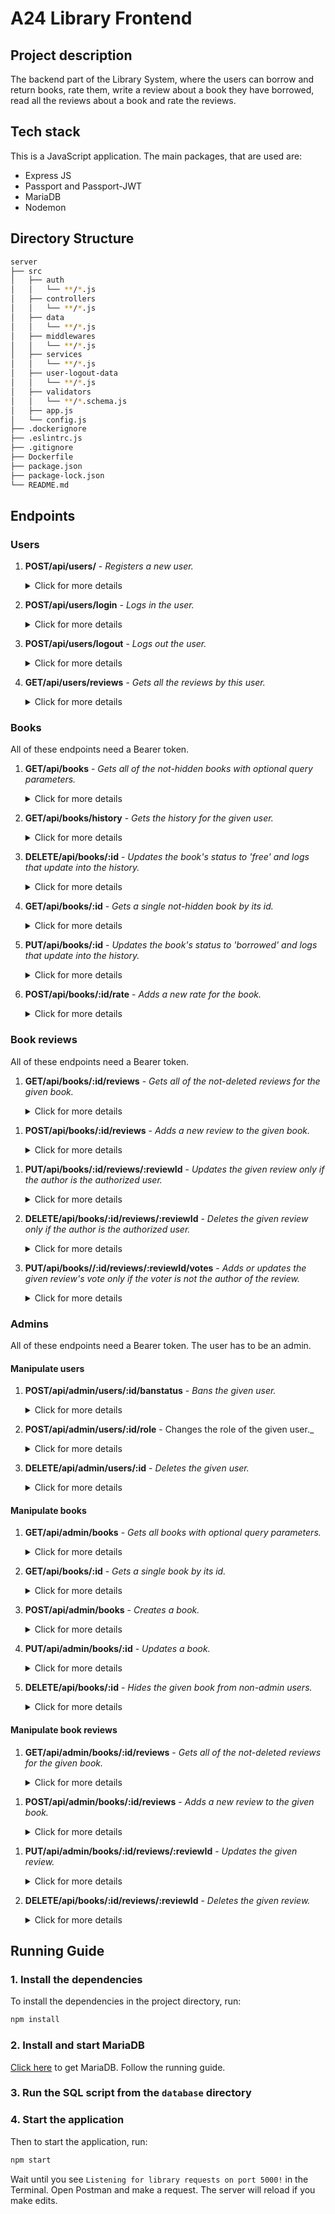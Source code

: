 # A24 Library Frontend

## Project description

The backend part of the Library System, where the users can borrow and return books, rate them, write a review about a book they have borrowed, read all the reviews about a book and rate the reviews.

## Tech stack

This is a JavaScript application. The main packages, that are used are:

- Express JS
- Passport and Passport-JWT
- MariaDB
- Nodemon

## Directory Structure

```bash
server
├── src
│   ├── auth
│   │   └── **/*.js
│   ├── controllers
│   │   └── **/*.js
│   ├── data
│   │   └── **/*.js
│   ├── middlewares
│   │   └── **/*.js
│   ├── services
│   │   └── **/*.js
│   ├── user-logout-data
│   │   └── **/*.js
│   ├── validators
│   │   └── **/*.schema.js
│   ├── app.js
│   └── config.js
├── .dockerignore
├── .eslintrc.js
├── .gitignore
├── Dockerfile
├── package.json
├── package-lock.json
└── README.md
```

## Endpoints

### Users

1. **POST/api/users/** - _Registers a new user._
   <details>
   <summary>Click for more details</summary>
       - An example for a request body:

   ```json
   {
     "username": "new",
     "password": "1234"
   }
   ```

   - An example for a response:

   ```json
   {
     "token": "eyJhbGciOiJIUzI1NiIsInR5cCI6IkpXVCJ9.eyJzdWIiOjExLCJ1c2VybmFtZSI6ImFkbWluMiIsInJvbGUiOiJVc2VyIiwiaWF0IjoxNjQxMjkyMzE1LCJleHAiOjE2NDEyOTU5MTV9.kR-7aSZe8Lc5RG6retn53CpMRxoQ3fhRcYFDoLNcVDM"
   }
   ```

   </details>

2. **POST/api/users/login** - _Logs in the user._

   <details>
   <summary>Click for more details</summary>
    - An example for a request body:

   ```json
   {
     "username": "admin",
     "password": "1234"
   }
   ```

   - An example for a response:

   ```json
   {
     "token": "eyJhbGciOiJIUzI1NiIsInR5cCI6IkpXVCJ9.eyJzdWIiOjExLCJ1c2VybmFtZSI6ImFkbWluMiIsInJvbGUiOiJVc2VyIiwiaWF0IjoxNjQxMjkyMzE1LCJleHAiOjE2NDEyOTU5MTV9.kR-7aSZe8Lc5RG6retn53CpMRxoQ3fhRcYFDoLNcVDM"
   }
   ```

   </details>

3. **POST/api/users/logout** - _Logs out the user._
   <details>
   <summary>Click for more details</summary>

   - Needs a Bearer token.

   - Does not need a request body.

   - An example for a response:

   ```json
   {
     "message": "logged out"
   }
   ```

   </details>

4. **GET/api/users/reviews** - _Gets all the reviews by this user._
   <details>
   <summary>Click for more details</summary>

   - Needs a Bearer token.

   - Does not need a request body.

   - An example for a response:

   ```json
   {
     "reviews": [
       {
         "id": 4,
         "text": "This is my favourite book!",
         "bookId": 1,
         "bookName": "Pippi Longstocking",
         "bookImage": "https://upload.wikimedia.org/wikipedia/en/7/78/L%C3%A5ngstrump_G%C3%A5r_Ombord.jpeg"
       },
       {
         "id": 5,
         "text": "Not bad!!",
         "bookId": 2,
         "bookName": "Order of the Phoenix",
         "bookImage": "https://upload.wikimedia.org/wikipedia/en/7/70/Harry_Potter_and_the_Order_of_the_Phoenix.jpg"
       },
       {
         "id": 7,
         "text": "Like!",
         "bookId": 8,
         "bookName": "Murder on the Orient Express",
         "bookImage": "https://images-na.ssl-images-amazon.com/images/I/51+2QZIRWfL.jpg"
       },
       {
         "id": 9,
         "text": "Cool!",
         "bookId": 9,
         "bookName": "Death on the Nile",
         "bookImage": "https://encrypted-tbn3.gstatic.com/images?q=tbn:ANd9GcSDcfTPH66LY9LlgzSTdLfxvrb3beajgWfxJlf_PxMNCtCQZyRm"
       },
       {
         "id": 10,
         "text": "Can't wait to read it!",
         "bookId": 10,
         "bookName": "The A.B.C. Murders",
         "bookImage": "https://agathachristie.imgix.net/hcuk-paperback/The-ABC-Murders.JPG?auto=compress,format&fit=clip&q=65&w=400"
       },
       {
         "id": 11,
         "text": "Wow!",
         "bookId": 14,
         "bookName": "The Picture of Dorian Gray",
         "bookImage": "https://www.prestwickhouse.com/ProductImages/ebeb01f5-41da-4f9b-a6cc-763c1610ccff/images/202121.jpg"
       },
       {
         "id": 12,
         "text": "Nice",
         "bookId": 13,
         "bookName": "The Tragedy of Puddâ€™nhead Wilson",
         "bookImage": "https://kbimages1-a.akamaihd.net/12f0eeab-2378-4703-9f6e-a254be0a7336/353/569/90/False/the-tragedy-of-pudd-nhead-wilson-18.jpg"
       },
       {
         "id": 15,
         "text": "Amaizing!",
         "bookId": 30,
         "bookName": "How Things Work : See Inside",
         "bookImage": "https://d1w7fb2mkkr3kw.cloudfront.net/assets/images/book/lrg/9780/7460/9780746098516.jpg"
       },
       {
         "id": 16,
         "text": "Me gusta!",
         "bookId": 32,
         "bookName": "The Deep End",
         "bookImage": "https://images-na.ssl-images-amazon.com/images/I/51x8WaTt84L._SX339_BO1,204,203,200_.jpg"
       },
       {
         "id": 17,
         "text": "Nice!",
         "bookId": 29,
         "bookName": "All Our Shimmering Skies",
         "bookImage": "https://d1w7fb2mkkr3kw.cloudfront.net/assets/images/book/lrg/9781/4607/9781460753903.jpg"
       },
       {
         "id": 18,
         "text": "Wooooooooooow!",
         "bookId": 31,
         "bookName": "Untamed",
         "bookImage": "https://images-na.ssl-images-amazon.com/images/I/51m7MVU4OWL._SX329_BO1,204,203,200_.jpg"
       },
       {
         "id": 19,
         "text": "Awesome!",
         "bookId": 6,
         "bookName": "The Brothers Lionheart",
         "bookImage": "https://upload.wikimedia.org/wikipedia/en/5/5a/Lionheart_brothers.jpg"
       },
       {
         "id": 20,
         "text": "The best book ever!",
         "bookId": 7,
         "bookName": "Christmas in Noisy Village",
         "bookImage": "https://bethlehembooks.com/sites/default/files/HappyTimesInNoisyVillage.jpg"
       },
       {
         "id": 21,
         "text": "Cool!",
         "bookId": 35,
         "bookName": "A Time for Mercy",
         "bookImage": "https://images-na.ssl-images-amazon.com/images/I/51Q4FT2AIfL._SX327_BO1,204,203,200_.jpg"
       },
       {
         "id": 23,
         "text": "I cried while reading!",
         "bookId": 4,
         "bookName": "Romeo and Juliet ",
         "bookImage": "https://prodimage.images-bn.com/pimages/9780743477116_p0_v2_s1200x630.jpg"
       }
     ]
   }
   ```

   </details>

### Books

All of these endpoints need a Bearer token.

1.  **GET/api/books** - _Gets all of the not-hidden books with optional query parameters._
    <details>
    <summary>Click for more details</summary>

    - Needs a Bearer token.

    - Available query params:
      - name - partial book name
      - author - partial author name
      - genre - one of: _fiction_, _criminal_, _fantasy_, _novel_, _tragedy_, _children's literature_, _biography_, _self-help_
      - page - page number
      - limit - results per page
    - An example: `GET/api/books?page=1&limit=2&name=a&author=a&genre=fiction`

    - An example for a response:

    ```json
    {
      "books": [
        {
          "bookId": 6,
          "name": "The Brothers Lionheart",
          "image": "https://upload.wikimedia.org/wikipedia/en/5/5a/Lionheart_brothers.jpg",
          "description": "It is a story of optimism - a story that clearly tells that there is life beyond that, and a very interesting and eventful life at that. To cut a long story short, The Brothers Lionheart is a story about Karl, a 10 year old who is suffering from a terminal illness, and his 13 year old brother Jonatan.",
          "author": "Astrid Lindgren",
          "genre": "fiction",
          "status": "free"
        },
        {
          "bookId": 7,
          "name": "Christmas in Noisy Village",
          "image": "https://bethlehembooks.com/sites/default/files/HappyTimesInNoisyVillage.jpg",
          "description": "Let the beloved author of Pippi Longstocking take you on an adventure to Noisy Village! The noisy children of three neighboring families are celebrating the season by baking cookies, cutting and decorating trees, eating fruitcake and tarts, and opening Christmas gifts. With illustrations by Ilon Wikland, the master storyteller Astrid Lindgren takes us through Christmas in the Noisy Village!",
          "author": "Astrid Lindgren",
          "genre": "fiction",
          "status": "borrowed"
        }
      ],
      "currentPage": 1,
      "bookCount": 8,
      "hasNextPage": true,
      "hasPreviousPage": false
    }
    ```

    </details>

1.  **GET/api/books/history** - _Gets the history for the given user._
       <details>
       <summary>Click for more details</summary>

    - Needs a Bearer token.

    - An example for a response:

    ```json
    [
      {
        "id": 9,
        "bookId": 1,
        "name": "Pippi Longstocking",
        "borrowed": "24 Oct 2020 at 14:44:52",
        "returned": "24 Oct 2020 at 14:44:57"
      },
      {
        "id": 10,
        "bookId": 8,
        "name": "Murder on the Orient Express",
        "borrowed": "24 Oct 2020 at 14:55:06",
        "returned": "24 Oct 2020 at 14:55:10"
      },
      {
        "id": 11,
        "bookId": 29,
        "name": "All Our Shimmering Skies",
        "borrowed": "24 Oct 2020 at 14:55:54",
        "returned": "24 Oct 2020 at 14:55:59"
      },
      {
        "id": 12,
        "bookId": 31,
        "name": "Untamed",
        "borrowed": "24 Oct 2020 at 14:56:55",
        "returned": "24 Oct 2020 at 14:56:59"
      },
      {
        "id": 13,
        "bookId": 5,
        "name": "Hamlet",
        "borrowed": "24 Oct 2020 at 19:16:21",
        "returned": "24 Oct 2020 at 19:16:29"
      },
      {
        "id": 14,
        "bookId": 3,
        "name": "The Mysterious Affair at Styles",
        "borrowed": "24 Oct 2020 at 19:19:32",
        "returned": "24 Oct 2020 at 19:19:38"
      },
      {
        "id": 15,
        "bookId": 1,
        "name": "Pippi Longstocking",
        "borrowed": "25 Oct 2020 at 20:36:39",
        "returned": "25 Oct 2020 at 20:36:56"
      },
      {
        "id": 16,
        "bookId": 5,
        "name": "Hamlet",
        "borrowed": "25 Oct 2020 at 20:37:17",
        "returned": "25 Oct 2020 at 20:38:01"
      },
      {
        "id": 17,
        "bookId": 1,
        "name": "Pippi Longstocking",
        "borrowed": "25 Oct 2020 at 20:37:45",
        "returned": "25 Oct 2020 at 20:37:57"
      },
      {
        "id": 18,
        "bookId": 1,
        "name": "Pippi Longstocking",
        "borrowed": "26 Oct 2020 at 09:40:51",
        "returned": "26 Oct 2020 at 09:41:01"
      },
      {
        "id": 19,
        "bookId": 4,
        "name": "Romeo and Juliet ",
        "borrowed": "26 Oct 2020 at 13:53:56",
        "returned": "26 Oct 2020 at 13:54:02"
      },
      {
        "id": 20,
        "bookId": 1,
        "name": "Pippi Longstocking",
        "borrowed": "26 Oct 2020 at 16:10:09",
        "returned": "26 Oct 2020 at 16:10:15"
      },
      {
        "id": 21,
        "bookId": 35,
        "name": "A Time for Mercy",
        "borrowed": "26 Oct 2020 at 16:55:09",
        "returned": "26 Oct 2020 at 16:55:50"
      },
      {
        "id": 23,
        "bookId": 2,
        "name": "Order of the Phoenix",
        "borrowed": "26 Oct 2020 at 20:06:57",
        "returned": "26 Oct 2020 at 20:07:02"
      },
      {
        "id": 24,
        "bookId": 4,
        "name": "Romeo and Juliet ",
        "borrowed": "27 Oct 2020 at 13:37:54",
        "returned": "27 Oct 2020 at 13:38:01"
      },
      {
        "id": 25,
        "bookId": 27,
        "name": "Practise with Peppa: Wipe-Clean First Numbers",
        "borrowed": "27 Oct 2020 at 14:19:30",
        "returned": "27 Oct 2020 at 14:19:52"
      },
      {
        "id": 26,
        "bookId": 27,
        "name": "Practise with Peppa: Wipe-Clean First Numbers",
        "borrowed": "27 Oct 2020 at 14:20:04",
        "returned": "27 Oct 2020 at 14:21:13"
      },
      {
        "id": 27,
        "bookId": 27,
        "name": "Practise with Peppa: Wipe-Clean First Numbers",
        "borrowed": "27 Oct 2020 at 14:21:31",
        "returned": "27 Oct 2020 at 14:25:09"
      },
      {
        "id": 28,
        "bookId": 1,
        "name": "Pippi Longstocking",
        "borrowed": "27 Oct 2020 at 14:24:55",
        "returned": "27 Oct 2020 at 14:25:06"
      },
      {
        "id": 29,
        "bookId": 3,
        "name": "The Mysterious Affair at Styles",
        "borrowed": "28 Oct 2020 at 15:30:56",
        "returned": "28 Oct 2020 at 15:31:07"
      },
      {
        "id": 30,
        "bookId": 4,
        "name": "Romeo and Juliet ",
        "borrowed": "30 Oct 2020 at 09:20:52",
        "returned": "30 Oct 2020 at 09:20:58"
      },
      {
        "id": 31,
        "bookId": 1,
        "name": "Pippi Longstocking",
        "borrowed": "30 Oct 2020 at 10:02:06",
        "returned": "30 Oct 2020 at 10:02:23"
      },
      {
        "id": 32,
        "bookId": 1,
        "name": "Pippi Longstocking",
        "borrowed": "30 Oct 2020 at 16:16:32",
        "returned": "30 Oct 2020 at 16:16:41"
      }
    ]
    ```

       </details>

1.  **DELETE/api/books/:id** - _Updates the book's status to 'free' and logs that update into the history._
       <details>
       <summary>Click for more details</summary>

    - Needs a Bearer token.

    - An example: `DELETE/api/books/1`

    - Required request body (`status_id` === 1 means that the book is "free"):

    ```json
    {
      "status_id": 1
    }
    ```

    - An example for a response:

    ```json
    {
      "successMessage": "Successfully returned book with id 1!",
      "book": {
        "bookId": 1,
        "name": "Pippi Longstocking",
        "image": "https://upload.wikimedia.org/wikipedia/en/7/78/L%C3%A5ngstrump_G%C3%A5r_Ombord.jpeg",
        "description": "The beloved story of a spunky young girl and her hilarious escapades. \"A rollicking story.\"--The Horn Book Tommy and his sister Annika have a new neighbor, and her name is Pippi Longstocking. She has crazy red pigtails, no parents to tell her what to do, a horse that lives on her porch, and a flair for the outrageous that seems to lead to one adventure after another!",
        "author": "Astrid Lindgren",
        "genre": "fiction",
        "status": "borrowed",
        "isDeleted": 0
      },
      "borrowDate": "2022-01-04T11:02:51.000Z"
    }
    ```

       </details>

1.  **GET/api/books/:id** - _Gets a single not-hidden book by its id._
       <details>
       <summary>Click for more details</summary>

    - Needs a Bearer token.

    - An example: `GET/api/books/1`

    - An example for a response:

    ```json
    {
      "bookId": 1,
      "name": "Pippi Longstocking",
      "image": "https://upload.wikimedia.org/wikipedia/en/7/78/L%C3%A5ngstrump_G%C3%A5r_Ombord.jpeg",
      "description": "The beloved story of a spunky young girl and her hilarious escapades. \"A rollicking story.\"--The Horn Book Tommy and his sister Annika have a new neighbor, and her name is Pippi Longstocking. She has crazy red pigtails, no parents to tell her what to do, a horse that lives on her porch, and a flair for the outrageous that seems to lead to one adventure after another!",
      "author": "Astrid Lindgren",
      "genre": "fiction",
      "status": "free",
      "averageRate": 4
    }
    ```

       </details>

1.  **PUT/api/books/:id** - _Updates the book's status to 'borrowed' and logs that update into the history._
       <details>
       <summary>Click for more details</summary>

    - Needs a Bearer token.

    - An example: `PUT/api/books/1`

    - Required request body (`status_id` === 2 means that the book is "borrowed"):

    ```json
    {
      "status_id": 2
    }
    ```

    - An example for a response:

    ```json
    {
      "successMessage": "Successfully borrowed book with id 1!",
      "book": {
        "bookId": 1,
        "name": "Pippi Longstocking",
        "image": "https://upload.wikimedia.org/wikipedia/en/7/78/L%C3%A5ngstrump_G%C3%A5r_Ombord.jpeg",
        "description": "The beloved story of a spunky young girl and her hilarious escapades. \"A rollicking story.\"--The Horn Book Tommy and his sister Annika have a new neighbor, and her name is Pippi Longstocking. She has crazy red pigtails, no parents to tell her what to do, a horse that lives on her porch, and a flair for the outrageous that seems to lead to one adventure after another!",
        "author": "Astrid Lindgren",
        "genre": "fiction",
        "status": "borrowed",
        "isDeleted": 0
      },
      "borrowDate": "2022-01-04T11:02:51.000Z"
    }
    ```

       </details>

1.  **POST/api/books/:id/rate** - _Adds a new rate for the book._
    <details>
    <summary>Click for more details</summary>

    - Needs a Bearer token.

    - An example: `GET/api/books/1/rate`

    - An example for a request body (rate is a number from 1 to 5):

    ```json
    {
      "rate": 5
    }
    ```

    - An example for a response:

    ```json
    {
      "book": {
        "bookId": 1,
        "name": "Pippi Longstocking",
        "image": "https://upload.wikimedia.org/wikipedia/en/7/78/L%C3%A5ngstrump_G%C3%A5r_Ombord.jpeg",
        "description": "The beloved story of a spunky young girl and her hilarious escapades. \"A rollicking story.\"--The Horn Book Tommy and his sister Annika have a new neighbor, and her name is Pippi Longstocking. She has crazy red pigtails, no parents to tell her what to do, a horse that lives on her porch, and a flair for the outrageous that seems to lead to one adventure after another!",
        "author": "Astrid Lindgren",
        "genre": "fiction",
        "status": "free"
      },
      "averageRate": 5,
      "newRate": 5
    }
    ```

    </details>

### Book reviews

All of these endpoints need a Bearer token.

1.  **GET/api/books/:id/reviews** - _Gets all of the not-deleted reviews for the given book._
    <details>
    <summary>Click for more details</summary>

    - Needs a Bearer token.

    - An example: `GET/api/books/2/reviews`

    - Does not need a request body

    - An example for a response:

      ```json
      {
        "book": {
          "bookId": 2,
          "name": "Order of the Phoenix",
          "image": "https://upload.wikimedia.org/wikipedia/en/7/70/Harry_Potter_and_the_Order_of_the_Phoenix.jpg",
          "description": "Rowling and the fifth novel in the Harry Potter series. It follows Harry Potter's struggles through his fifth year at Hogwarts School of Witchcraft and Wizardry, including the surreptitious return of the antagonist Lord Voldemort, O.W.L. exams, and an obstructive Ministry of Magic.",
          "author": "Joanne Rowling",
          "genre": "fantasy",
          "status": "free"
        },
        "reviews": [
          {
            "bookId": 2,
            "reviewId": 5,
            "text": "Not bad!!",
            "user": "admin",
            "userId": 1,
            "likes": 0,
            "dislikes": 0
          }
        ]
      }
      ```

</details>

1.  **POST/api/books/:id/reviews** - _Adds a new review to the given book._
    <details>
    <summary>Click for more details</summary>

    - Needs a Bearer token.

    - An example: `POST/api/books/23/reviews`

    - An example for a request body:

      ```json
      {
        "text": "Awesomeeee!!"
      }
      ```

    - An example for a response:
      ````json
        {
          "book": {
            "bookId": 2,
            "name": "Order of the Phoenix",
            "image": "https://upload.wikimedia.org/wikipedia/en/7/70/Harry_Potter_and_the_Order_of_the_Phoenix.jpg",
            "description": "Rowling and the fifth novel in the Harry Potter series. It follows Harry Potter's struggles through his fifth year at Hogwarts School of Witchcraft and Wizardry, including the surreptitious return of the antagonist Lord Voldemort, O.W.L. exams, and an obstructive Ministry of Magic.",
            "author": "Joanne Rowling",
            "genre": "fantasy",
            "status": "free"
          },
          "reviews": [
            {
              "bookId": 2,
              "reviewId": 5,
              "text": "Not bad!!",
              "user": "admin",
              "userId": 1,
              "likes": 0,
              "dislikes": 0
            }
          ]
        }
        ```
      ````

</details>

1.  **PUT/api/books/:id/reviews/:reviewId** - _Updates the given review only if the author is the authorized user._
    <details>
    <summary>Click for more details</summary>

    - Needs a Bearer token.

    - An example: `PUT/api/books/23/reviews/26`

    - An example for a request body:

    ```json
    {
      "text": "WOWwwww!!"
    }
    ```

    - An example for a response:

    ```json
    {
      "message": "Review updated!",
      "text": "WOWwwww!!"
    }
    ```

    </details>

1.  **DELETE/api/books/:id/reviews/:reviewId** - _Deletes the given review only if the author is the authorized user._
    <details>
    <summary>Click for more details</summary>

    - Needs a Bearer token.

    - An example: `DELETE/api/books/23/reviews/26`

    - Does not need a request body:

    - An example for a response:

    ```json
    {
      "message": "Review deleted!"
    }
    ```

    </details>

1.  **PUT/api/books//:id/reviews/:reviewId/votes** - _Adds or updates the given review's vote only if the voter is not the author of the review._
    <details>
    <summary>Click for more details</summary>

    - Needs a Bearer token.

    - An example: `PUT/api/books/4/reviews/24/votes`

    - An example for a request body:

    ```json
    {
      "vote": "like"
    }
    ```

    - An example for a response:

    ```json
    {
      "successMessage": "Successfully voted for review with id 24!",
      "review": {
        "review_id": 24,
        "book_id": 4,
        "user_id": 3,
        "text": "When can I borrow it?",
        "is_deleted": 0
      },
      "votes": {
        "reviewId": 24,
        "likes": 1,
        "dislikes": 0
      },
      "text": "like"
    }
    ```

    </details>

### Admins

All of these endpoints need a Bearer token. The user has to be an admin.

#### Manipulate users

1.  **POST/api/admin/users/:id/banstatus** - _Bans the given user._
    <details>
    <summary>Click for more details</summary>

    - Needs a Bearer token.

    - An example: `POST/api/admin/users/2/banstatus`

    - An example for a request body:

      ```json
      {
        "description": "banned by admin admin",
        "is_banned": true
      }
      ```

    - An example for a response:

      ```json
      {
        "description": "banned by admin admin",
        "is_banned": true,
        "user": "nadya"
      }
      ```

    </details>

1.  **POST/api/admin/users/:id/role** - Changes the role of the given user.\_
    <details>
    <summary>Click for more details</summary>

    - Needs a Bearer token.

    - An example: `POST/api/admin/users/7/role`

    - An example for a request body (role is "Admin" or "User"):

      ```json
      {
        "role": "Admin"
      }
      ```

    </details>

1.  **DELETE/api/admin/users/:id** - _Deletes the given user._
    <details>
    <summary>Click for more details</summary>

    - Needs a Bearer token.

    - An example: `DELETE/api/admin/users/6`

    - Does not need a request body

    - An example for a response:

      ```json
      {
        "message": "deleted successfully!",
        "user": {
          "user_id": 6,
          "username": "sasho",
          "password": "$2b$10$8pk.8mJRFC58Efy0rIMvruUlET1udOWbsh9EYtOONysb1blwWK/dK",
          "ban_status_id": 1,
          "is_admin": 0
        }
      }
      ```

    </details>

#### Manipulate books

1.  **GET/api/admin/books** - _Gets all books with optional query parameters._
    <details>
    <summary>Click for more details</summary>

    - Needs a Bearer token.

    - Available query params:

      - name - partial book name
      - author - partial author name
      - genre - one of: _fiction_, _criminal_, _fantasy_, _novel_, _tragedy_, _children's literature_, _biography_, _self-help_
      - page - page number
      - limit - results per page

    - An example: `GET/api/admin/books?page=1&limit=2&name=a&author=a&genre=fiction`

    - An example for a response:

    ```json
    {
      "books": [
        {
          "bookId": 6,
          "name": "The Brothers Lionheart",
          "image": "https://upload.wikimedia.org/wikipedia/en/5/5a/Lionheart_brothers.jpg",
          "description": "It is a story of optimism - a story that clearly tells that there is life beyond that, and a very interesting and eventful life at that. To cut a long story short, The Brothers Lionheart is a story about Karl, a 10 year old who is suffering from a terminal illness, and his 13 year old brother Jonatan.",
          "author": "Astrid Lindgren",
          "genre": "fiction",
          "status": "free",
          "isDeleted": 0
        },
        {
          "bookId": 7,
          "name": "Christmas in Noisy Village",
          "image": "https://bethlehembooks.com/sites/default/files/HappyTimesInNoisyVillage.jpg",
          "description": "Let the beloved author of Pippi Longstocking take you on an adventure to Noisy Village! The noisy children of three neighboring families are celebrating the season by baking cookies, cutting and decorating trees, eating fruitcake and tarts, and opening Christmas gifts. With illustrations by Ilon Wikland, the master storyteller Astrid Lindgren takes us through Christmas in the Noisy Village!",
          "author": "Astrid Lindgren",
          "genre": "fiction",
          "status": "borrowed",
          "isDeleted": 0
        }
      ],
      "currentPage": 1,
      "bookCount": 9,
      "hasNextPage": true,
      "hasPreviousPage": false
    }
    ```

    </details>

1.  **GET/api/books/:id** - _Gets a single book by its id._
       <details>
       <summary>Click for more details</summary>

    - Needs a Bearer token.

    - An example: `GET/api/admin/books/28`

    - An example for a response:

    ```json
    {
      "bookId": 28,
      "name": "Practise with Peppa: Wipe-Clean First Letters",
      "image": "https://d1w7fb2mkkr3kw.cloudfront.net/assets/images/book/lrg/9780/7232/9780723292081.jpg",
      "description": "Develop and practise first letter shapes with Peppa Pig and friends in this colourful wipe-clean activity book! Trace over the lowercase letters from a-z and learn new words through a range of fun Peppa-themed activities. Ideal for young readers who are starting school and learning to write first letter shapes, this book helps children form letters in the correct way with extra guidance for left-handers. Children can wipe the page clean each time and practise again and again. Also includes a free pen.",
      "author": "Peppa Pig",
      "genre": "fiction",
      "status": "free",
      "isDeleted": 1,
      "averageRate": 0
    }
    ```

       </details>

1.  **POST/api/admin/books** - _Creates a book._
    <details>
    <summary>Click for more details</summary>

    - Needs a Bearer token.

    - An example for a request body:

      ```json
      {
        "name": "The Goose Egg",
        "image": "https://images-na.ssl-images-amazon.com/images/I/51A%2B8tZvLXL._SX218_BO1,204,203,200_QL40_ML2_.jpg",
        "description": "Henrietta likes her quiet life. A morning swim, a cup of tea--all is serene. But everything changes when she bumps her head and winds up with a goose egg--a REAL goose egg. Henrietta tries to return the baby goose to the nest, but her flock has flown. It's up to Henrietta to raise her.",
        "authorFirstName": "Liz ",
        "authorLastName": "Wong",
        "genre": "children's literature",
        "status_id": 2
      }
      ```

    - An example for a response:

      ```json
      {
        "successMessage": "Successfully created book The Goose Egg!",
        "book": {
          "bookId": 46,
          "name": "The Goose Eggs",
          "image": "https://images-na.ssl-images-amazon.com/images/I/51A%2B8tZvLXL._SX218_BO1,204,203,200_QL40_ML2_.jpg",
          "description": "Henrietta likes her quiet life. A morning swim, a cup of tea--all is serene. But everything changes when she bumps her head and winds up with a goose egg--a REAL goose egg. Henrietta tries to return the baby goose to the nest, but her flock has flown. It's up to Henrietta to raise her.",
          "author": "Liz  Wong",
          "genre": "children's literature",
          "status": "borrowed",
          "isDeleted": 0
        }
      }
      ```

    </details>

1.  **PUT/api/admin/books/:id** - _Updates a book._
    <details>
    <summary>Click for more details</summary>

    - Needs a Bearer token.

    - An example: `GET/api/admin/books/1`

    - An example for a request body (status_id === 3 means that the book is unlisted):

    ```json
    {
      "status_id": 3
    }
    ```

    - An example for a response:

    ```json
    {
      "successMessage": "Successfully updated book with id 1!",
      "book": {
        "bookId": 1,
        "name": "Pippi Longstocking",
        "image": "https://upload.wikimedia.org/wikipedia/en/7/78/L%C3%A5ngstrump_G%C3%A5r_Ombord.jpeg",
        "description": "The beloved story of a spunky young girl and her hilarious escapades. \"A rollicking story.\"--The Horn Book Tommy and his sister Annika have a new neighbor, and her name is Pippi Longstocking. She has crazy red pigtails, no parents to tell her what to do, a horse that lives on her porch, and a flair for the outrageous that seems to lead to one adventure after another!",
        "author": "Astrid Lindgren",
        "genre": "fiction",
        "status": "unlisted",
        "isDeleted": 0
      },
      "updateData": {
        "status_id": 3
      }
    }
    ```

      </details>

1.  **DELETE/api/books/:id** - _Hides the given book from non-admin users._
       <details>
       <summary>Click for more details</summary>

    - Needs a Bearer token.

    - An example: `DELETE/api/admin/books/19`

    - An example for a response:

    ```json
    {
      "successMessage": "Successfully removed book with id 19!",
      "book": {
        "bookId": 19,
        "name": "Eleven Minutes",
        "image": "https://m.media-amazon.com/images/I/51USI3nvZ2L.jpg",
        "description": "Eleven Minutes is the story of Maria, a young girl from a Brazilian village, whose first innocent brushes with love leave her heartbroken. ... Maria's despairing view of love is put to the test when she meets a handsome young painter",
        "author": "Paulo Coelho",
        "genre": "fiction",
        "status": "free"
      }
    }
    ```

       </details>

#### Manipulate book reviews

1.  **GET/api/admin/books/:id/reviews** - _Gets all of the not-deleted reviews for the given book._
    <details>
    <summary>Click for more details</summary>

    - Needs a Bearer token.

    - An example: `GET/api/admin/books/23/reviews`

    - Does not need a request body

    - An example for a response:

      ```json
      {
        "book": {
          "bookId": 23,
          "name": "Pig the Pug",
          "image": "https://c.booko.info/covers/a78b02febab074cb/v/600.jpeg",
          "description": "The story follows a day in the life of Pig (who is a rather selfish pug) and his play time with Trevor â€“ the cutest sausage dog you'll ever meet. All Trevor wants is one toy, but Pig refuses to share. As a poor Trevor's luck would have it, Pig goes into a toy-snatching frenzy and makes a rather large pile of toys.",
          "author": "Aaron Blabey",
          "genre": "fiction",
          "status": "free",
          "isDeleted": 0
        },
        "reviews": [
          {
            "bookId": 23,
            "reviewId": 26,
            "text": "WOWwwww!!",
            "user": "admin",
            "userId": 1,
            "isDeleted": 1,
            "likes": 0,
            "dislikes": 0
          }
        ]
      }
      ```

</details>

1.  **POST/api/admin/books/:id/reviews** - _Adds a new review to the given book._
    <details>
    <summary>Click for more details</summary>

    - Needs a Bearer token.

    - An example: `POST/api/admin/books/23/reviews`

    - An example for a request body:

      ```json
      {
        "text": "mamamia"
      }
      ```

    - An example for a response:
      ```json
      {
        "successMessage": "Successfully added the review!",
        "book": {
          "bookId": 28,
          "name": "Practise with Peppa: Wipe-Clean First Letters",
          "image": "https://d1w7fb2mkkr3kw.cloudfront.net/assets/images/book/lrg/9780/7232/9780723292081.jpg",
          "description": "Develop and practise first letter shapes with Peppa Pig and friends in this colourful wipe-clean activity book! Trace over the lowercase letters from a-z and learn new words through a range of fun Peppa-themed activities. Ideal for young readers who are starting school and learning to write first letter shapes, this book helps children form letters in the correct way with extra guidance for left-handers. Children can wipe the page clean each time and practise again and again. Also includes a free pen.",
          "author": "Peppa Pig",
          "genre": "fiction",
          "status": "free",
          "isDeleted": 1
        },
        "review": {
          "reviewId": 27,
          "text": "mamamia",
          "user": "admin",
          "userId": 1,
          "isDeleted": 0
        },
        "text": "mamamia"
      }
      ```

</details>

1.  **PUT/api/admin/books/:id/reviews/:reviewId** - _Updates the given review._
    <details>
    <summary>Click for more details</summary>

    - Needs a Bearer token.

    - An example: `PUT/api/admin/books/4/reviews/17`

    - An example for a request body:

    ```json
    {
      "text": "aleleuuu"
    }
    ```

    - An example for a response:

    ```json
    {
      "successMessage": "Successfully updated review with id 17!",
      "book": {
        "bookId": 4,
        "name": "Romeo and Juliet ",
        "image": "https://prodimage.images-bn.com/pimages/9780743477116_p0_v2_s1200x630.jpg",
        "description": "Romeo and Juliet is a tragedy written by William Shakespeare early in his career about two young star-crossed lovers whose deaths ultimately reconcile their feuding families. It was among Shakespeare's most popular plays during his lifetime and, along with Hamlet, is one of his most frequently performed plays.",
        "author": "William Shakespeare",
        "genre": "novel",
        "status": "free",
        "isDeleted": 0
      },
      "review": {
        "review_id": 17,
        "bookId": 29,
        "userId": 1,
        "text": "aleleuuu",
        "isDeleted": 0
      },
      "text": "aleleuuu"
    }
    ```

    </details>

1.  **DELETE/api/books/:id/reviews/:reviewId** - _Deletes the given review._
    <details>
    <summary>Click for more details</summary>

    - Needs a Bearer token.

    - An example: `DELETE/api/books/3/reviews/14`

    - Does not need a request body

    - An example for a response:

    ```json
    {
      "successMessage": "Successfully removed the review with id 14!",
      "book": {
        "bookId": 3,
        "name": "The Mysterious Affair at Styles",
        "image": "https://d1w7fb2mkkr3kw.cloudfront.net/assets/images/book/lrg/9780/0084/9780008400637.jpg",
        "description": "Agatha Christieâ€™s first novel, The Mysterious Affair at Styles, was the result of a dare from her sister Madge who challenged her to write a story. The story begins when Hastings is sent back to England from the First World War due to injury and is invited to spend his sick leave at the beautiful Styles Court by his old friend John Cavendish. Here, Hastings meets Johnâ€™s step-mother, Mrs Inglethorp, and her new husband, Alfred. Despite the tranquil surroundings Hastings begins to realise that all is not right. When Mrs Inglethorp is found poisoned, suspicion falls on the family, and another old friend, Hercule Poirot, is invited to investigate.",
        "author": "Agatha Christie",
        "genre": "criminal",
        "status": "borrowed",
        "isDeleted": 0
      },
      "review": {
        "review_id": 14,
        "bookId": 1,
        "userId": 4,
        "text": "Nice book!",
        "isDeleted": 1
      }
    }
    ```

    </details>

## Running Guide

### 1. Install the dependencies

To install the dependencies in the project directory, run:

```sh
npm install
```

### 2. Install and start MariaDB

[Click here](https://mariadb.com/kb/en/getting-installing-and-upgrading-mariadb/) to get MariaDB. Follow the running guide.

### 3. Run the SQL script from the `database` directory

### 4. Start the application

Then to start the application, run:

```sh
npm start
```

Wait until you see `Listening for library requests on port 5000!` in the Terminal.
Open Postman and make a request.
The server will reload if you make edits.
